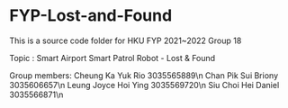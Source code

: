 # FYP-Lost-and-Found

This is a source code folder for HKU FYP 2021~2022 Group 18

Topic :
Smart Airport
Smart Patrol Robot - Lost & Found

Group members:
Cheung Ka Yuk Rio 3035565889\n
Chan Pik Sui Briony 3035606657\n
Leung Joyce Hoi Ying 3035569720\n
Siu Choi Hei Daniel 3035566871\n

